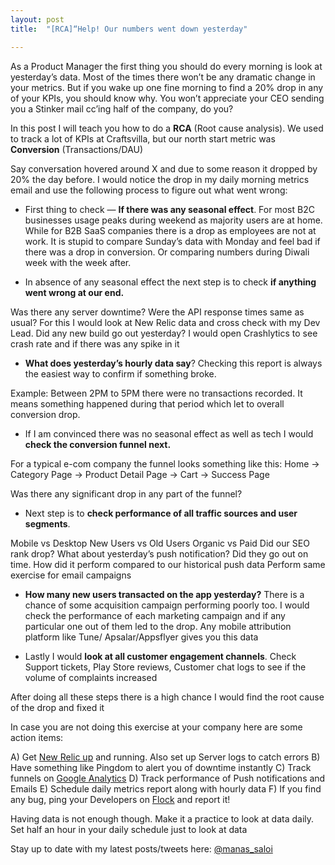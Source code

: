 ```yaml
---
layout: post
title:  "[RCA]“Help! Our numbers went down yesterday"

---
```



As a Product Manager the first thing you should do every morning is look at yesterday’s data. Most of the times there won’t be any dramatic change in your metrics. But if you wake up one fine morning to find a 20% drop in any of your KPIs, you should know why. You won’t appreciate your CEO sending you a Stinker mail cc’ing half of the company, do you?

In this post I will teach you how to do a **RCA** (Root cause analysis). We used to track a lot of KPIs at Craftsvilla, but our north start metric was **Conversion** (Transactions/DAU)

Say conversation hovered around X and due to some reason it dropped by 20% the day before. I would notice the drop in my daily morning metrics email and use the following process to figure out what went wrong:

- First thing to check — **If there was any seasonal effect**. For most B2C businesses usage peaks during weekend as majority users are at home. While for B2B SaaS companies there is a drop as employees are not at work. It is stupid to compare Sunday’s data with Monday and feel bad if there was a drop in conversion. Or comparing numbers during Diwali week with the week after.

- In absence of any seasonal effect the next step is to check **if anything went wrong at our end.**

Was there any server downtime?
Were the API response times same as usual? For this I would look at New Relic data and cross check with my Dev Lead.
Did any new build go out yesterday?
I would open Crashlytics to see crash rate and if there was any spike in it

- **What does yesterday’s hourly data say**? Checking this report is always the easiest way to confirm if something broke.

Example: Between 2PM to 5PM there were no transactions recorded. It means something happened during that period which let to overall conversion drop.

- If I am convinced there was no seasonal effect as well as tech I would **check the conversion funnel next.**

For a typical e-com company the funnel looks something like this:
Home -> Category Page -> Product Detail Page -> Cart -> Success Page

Was there any significant drop in any part of the funnel?

- Next step is to **check performance of all traffic sources and user segments**.

Mobile vs Desktop
New Users vs Old Users
Organic vs Paid
Did our SEO rank drop?
What about yesterday’s push notification? Did they go out on time. How did it perform compared to our historical push data
Perform same exercise for email campaigns

- **How many new users transacted on the app yesterday?** There is a chance of some acquisition campaign performing poorly too. I would check the performance of each marketing campaign and if any particular one out of them led to the drop. Any mobile attribution platform like Tune/ Apsalar/Appsflyer gives you this data

- Lastly I would **look at all customer engagement channels**. Check Support tickets, Play Store reviews, Customer chat logs to see if the volume of complaints increased

After doing all these steps there is a high chance I would find the root cause of the drop and fixed it

In case you are not doing this exercise at your company here are some action items:

A) Get [New Relic up](https://newrelic.com/) and running. Also set up Server logs to catch errors
B) Have something like Pingdom to alert you of downtime instantly
C) Track funnels on [Google Analytics](https://analytics.google.com/analytics/web/)
D) Track performance of Push notifications and Emails
E) Schedule daily metrics report along with hourly data
F) If you find any bug, ping your Developers on [Flock](https://flock.com) and report it!

Having data is not enough though. Make it a practice to look at data daily. Set half an hour in your daily schedule just to look at data


Stay up to date with my latest posts/tweets here: [@manas_saloi](http://twitter.com/manas_saloi)
